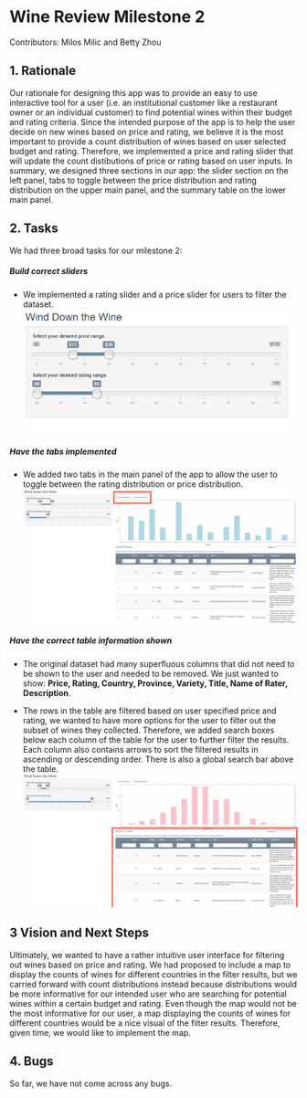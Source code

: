# Wine Review Milestone 2

Contributors: Milos Milic and Betty Zhou

## 1. Rationale

Our rationale for designing this app was to provide an easy to use interactive tool for a user (i.e. an institutional customer like a restaurant owner or an individual customer) to find potential wines within their budget and rating criteria. Since the intended purpose of the app is to help the user decide on new wines based on price and rating, we believe it is the most important to provide a count distribution of wines based on user selected budget and rating. Therefore, we implemented a price and rating slider that will update the count distibutions of price or rating based on user inputs. In summary, we designed three sections in our app: the slider section on the left panel, tabs to toggle between the price distribution and rating distribution on the upper main panel, and the summary table on the lower main panel.

## 2. Tasks

We had three broad tasks for our milestone 2:

##### Build correct sliders
  - We implemented a rating slider and a price slider for users to filter the dataset.
  ![](/img/slider.PNG "rating distribution")

##### Have the tabs implemented
  - We added two tabs in the main panel of the app to allow the user to toggle between the rating distribution or price distribution.
  ![](/img/tab.PNG "rating distribution")

##### Have the correct table information shown
  - The original dataset had many superfluous columns that did not need to be shown to the user and needed to be removed. We just wanted to show: __Price, Rating, Country, Province, Variety, Title, Name of Rater, Description__.

  - The rows in the table are filtered based on user specified price and rating, we wanted to have more options for the user to filter out the subset of wines they collected. Therefore, we added search boxes below each column of the table for the user to further filter the results. Each column also contains arrows to sort the filtered results in ascending or descending order. There is also a global search bar above the table.
![dashBoard](/img/table.PNG "price distribution")

## 3 Vision and Next Steps

Ultimately, we wanted to have a rather intuitive user interface for filtering out wines based on price and rating. We had proposed to include a map to display the counts of wines for different countries in the filter results, but we carried forward with count distributions instead because distributions would be more informative for our intended user who are searching for potential wines within a certain budget and rating. Even though the map would not be the most informative for our user, a map displaying the counts of wines for different countries would be a nice visual of the filter results. Therefore, given time, we would like to implement the map.

## 4. Bugs

So far, we have not come across any bugs.
